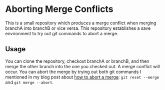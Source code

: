 # Aborting Merge Conflicts

This is a small repository which produces a merge conflict when merging branchA into branchB or vice versa. 
This repository establishes a save environment to try out git commands to abort a merge. 

## Usage

You can clone the repository, checkout branchA or branchB, and then merge the other branch into the one you checked out. 
A merge conflict will occur. You can abort the merge by trying out both git commands I mentioned in my blog post about
[how to abort a merge](http://patricia-sauer.com/git-how-to-abort-a-merge/): `git reset --merge` and `git merge --abort`.